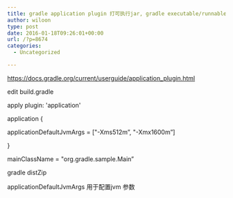```yaml
---
title: gradle application plugin 打可执行jar, gradle executable/runnable jar
author: wiloon
type: post
date: 2016-01-18T09:26:01+00:00
url: /?p=8674
categories:
  - Uncategorized

---
```

https://docs.gradle.org/current/userguide/application_plugin.html

edit build.gradle

apply plugin: 'application'
  
application {
      
applicationDefaultJvmArgs = ["-Xms512m&#8221;, "-Xmx1600m&#8221;]
  
}
  
mainClassName = "org.gradle.sample.Main&#8221;

gradle distZip

applicationDefaultJvmArgs 用于配置jvm 参数